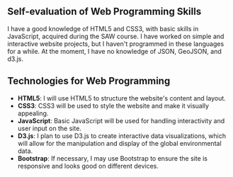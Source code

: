 ## Self-evaluation of Web Programming Skills
I have a good knowledge of HTML5 and CSS3, with basic skills in JavaScript, acquired during the SAW course. I have worked on simple and interactive website projects, but I haven't programmed in these languages for a while. At the moment, I have no knowledge of JSON, GeoJSON, and d3.js.
## Technologies for Web Programming
- **HTML5**: I will use HTML5 to structure the website's content and layout.
- **CSS3**: CSS3 will be used to style the website and make it visually appealing.
- **JavaScript**: Basic JavaScript will be used for handling interactivity and user input on the site.
- **D3.js**: I plan to use D3.js to create interactive data visualizations, which will allow for the manipulation and display of the global environmental data.
- **Bootstrap**: If necessary, I may use Bootstrap to ensure the site is responsive and looks good on different devices.
